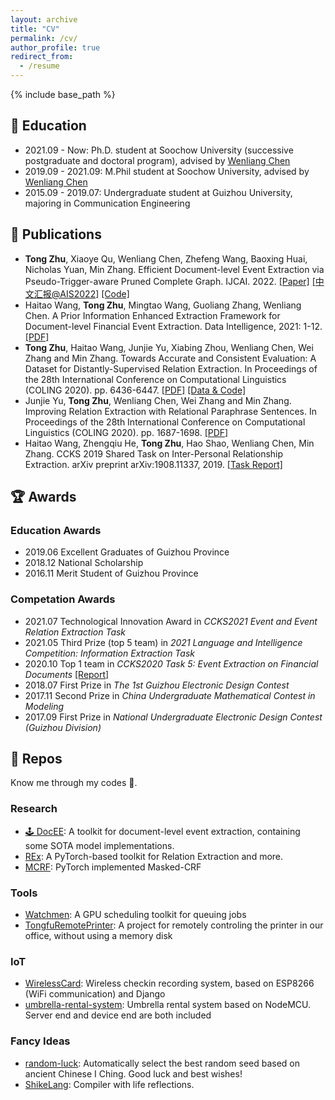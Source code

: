 ```yaml
---
layout: archive
title: "CV"
permalink: /cv/
author_profile: true
redirect_from:
  - /resume
---
```


{% include base_path %}

## 🏫 Education

- 2021.09 - Now: Ph.D. student at Soochow University (successive postgraduate and doctoral program), advised by [Wenliang Chen](https://chen-wenliang.github.io/)
- 2019.09 - 2021.09: M.Phil student at Soochow University, advised by [Wenliang Chen](https://chen-wenliang.github.io/)
- 2015.09 - 2019.07: Undergraduate student at Guizhou University, majoring in Communication Engineering

## 📃 Publications

- **Tong Zhu**, Xiaoye Qu, Wenliang Chen, Zhefeng Wang, Baoxing Huai, Nicholas Yuan, Min Zhang. Efficient Document-level Event Extraction via Pseudo-Trigger-aware Pruned Complete Graph. IJCAI. 2022. [[Paper]](https://www.ijcai.org/proceedings/2022/632) [[中文汇报@AIS2022]](/files/talks/84-朱桐-AIS2022-PTPCG.pdf) [[Code]](https://github.com/Spico197/DocEE)
- Haitao Wang, **Tong Zhu**, Mingtao Wang, Guoliang Zhang, Wenliang Chen. A Prior Information Enhanced Extraction Framework for Document-level Financial Event Extraction. Data Intelligence, 2021: 1-12. [[PDF]](https://direct.mit.edu/dint/article-pdf/doi/10.1162/dint_a_00103/1922608/dint_a_00103.pdf)
- **Tong Zhu**, Haitao Wang, Junjie Yu, Xiabing Zhou, Wenliang Chen, Wei Zhang and Min Zhang. Towards Accurate and Consistent Evaluation: A Dataset for Distantly-Supervised Relation Extraction. In Proceedings of the 28th International Conference on Computational Linguistics (COLING 2020). pp. 6436-6447. [[PDF]](https://arxiv.org/pdf/2010.16275.pdf) [[Data & Code]](https://github.com/Spico197/NYT-H)
- Junjie Yu, **Tong Zhu**, Wenliang Chen, Wei Zhang and Min Zhang. Improving Relation Extraction with Relational Paraphrase Sentences. In Proceedings of the 28th International Conference on Computational Linguistics (COLING 2020). pp. 1687-1698. [[PDF]](https://www.aclweb.org/anthology/2020.coling-main.148.pdf)
- Haitao Wang, Zhengqiu He, **Tong Zhu**, Hao Shao, Wenliang Chen, Min Zhang. CCKS 2019 Shared Task on Inter-Personal Relationship Extraction. arXiv preprint arXiv:1908.11337, 2019. [[Task Report]](https://arxiv.org/pdf/1908.11337.pdf)

## 🏆 Awards

### Education Awards

- 2019.06 Excellent Graduates of Guizhou Province
- 2018.12 National Scholarship
- 2016.11 Merit Student of Guizhou Province

### Competation Awards

- 2021.07 Technological Innovation Award in *CCKS2021 Event and Event Relation Extraction Task*
- 2021.05 Third Prize (top 5 team) in *2021 Language and Intelligence Competition: Information Extraction Task*
- 2020.10 Top 1 team in *CCKS2020 Task 5: Event Extraction on Financial Documents* [[Report]](/files/ccks2020_eval_paper_5_2_1.pdf)
- 2018.07 First Prize in *The 1st Guizhou Electronic Design Contest*
- 2017.11 Second Prize in *China Undergraduate Mathematical Contest in Modeling*
- 2017.09 First Prize in *National Undergraduate Electronic Design Contest (Guizhou Division)*

## 💾 Repos

Know me through my codes 👀.

### Research

- [🕹️ DocEE](https://github.com/Spico197/DocEE): A toolkit for document-level event extraction, containing some SOTA model implementations.
- [REx](https://github.com/Spico197/REx): A PyTorch-based toolkit for Relation Extraction and more.
- [MCRF](https://github.com/Spico197/MCRF): PyTorch implemented Masked-CRF

### Tools

- [Watchmen](https://github.com/Spico197/watchmen): A GPU scheduling toolkit for queuing jobs
- [TongfuRemotePrinter](https://github.com/Spico197/TongfuRemotePrinter): A project for remotely controling the printer in our office, without using a memory disk

### IoT

- [WirelessCard](https://github.com/Spico197/WirelessCard): Wireless checkin recording system, based on ESP8266 (WiFi communication) and Django
- [umbrella-rental-system](https://github.com/Spico197/umbrella-rental-system): Umbrella rental system based on NodeMCU. Server end and device end are both included

### Fancy Ideas

- [random-luck](https://github.com/Spico197/random-luck): Automatically select the best random seed based on ancient Chinese I Ching. Good luck and best wishes!
- [ShikeLang](https://github.com/Spico197/ShikeLang): Compiler with life reflections.
